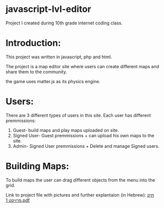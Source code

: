 # javascript-lvl-editor
Project I created during 10th grade internet coding class.

Introduction:
====
This project was written in javascript, php and html.

The project is a map editor site where users can create different maps and share them to
the community.

the game uses matter.js as its physics engine.

Users:
====
There are 3 different types of users in this site.
Each user has different premmissions:
  1. Guest- build maps and play maps uploaded on site.
  2. Signed User- Guest premmissions + can upload his own maps to the site.
  3. Admin- Signed User premmissions + Delete and manage Signed users.
  
 Building Maps:
 ====
 To build maps the user can drag different objects from the menu into the grid.
 
Link to project file with pictures and further explantaion (in Hebrew):
[תיק פרויקט 1.pdf](https://github.com/roey-lifshitz/javascript-lvl-editor/files/7520446/1.pdf)

 


